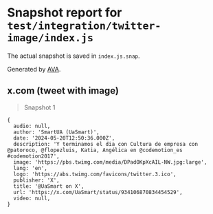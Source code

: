 # Snapshot report for `test/integration/twitter-image/index.js`

The actual snapshot is saved in `index.js.snap`.

Generated by [AVA](https://avajs.dev).

## x.com (tweet with image)

> Snapshot 1

    {
      audio: null,
      author: 'SmartUA (UaSmart)',
      date: '2024-05-20T12:50:36.000Z',
      description: 'Y terminamos el dia con Cultura de empresa con @patoroco, @flopezluis, Katia, Angélica en @codemotion_es #codemotion2017',
      image: 'https://pbs.twimg.com/media/DPadOKpXcAIL-NW.jpg:large',
      lang: 'en',
      logo: 'https://abs.twimg.com/favicons/twitter.3.ico',
      publisher: 'X',
      title: '@UaSmart on X',
      url: 'https://x.com/UaSmart/status/934106870834454529',
      video: null,
    }
